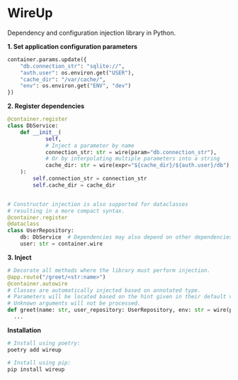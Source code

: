 # WireUp
Dependency and configuration injection library in Python.

**1. Set application configuration parameters** 
```python
container.params.update({
    "db.connection_str": "sqlite://",
    "auth.user": os.environ.get("USER"),
    "cache_dir": "/var/cache/",
    "env": os.environ.get("ENV", "dev")
})
```

**2. Register dependencies**

```python
@container.register
class DbService:
    def __init__(
            self,
            # Inject a parameter by name
            connection_str: str = wire(param="db.connection_str"),
            # Or by interpolating multiple parameters into a string
            cache_dir: str = wire(expr="${cache_dir}/${auth.user}/db"),
    ):
        self.connection_str = connection_str
        self.cache_dir = cache_dir


# Constructor injection is also supported for dataclasses
# resulting in a more compact syntax.
@container.register
@dataclass
class UserRepository:
    db: DbService  # Dependencies may also depend on other dependencies.
    user: str = container.wire 
```

**3. Inject**

```python
# Decorate all methods where the library must perform injection. 
@app.route("/greet/<str:name>")
@container.autowire
# Classes are automatically injected based on annotated type. 
# Parameters will be located based on the hint given in their default value.
# Unknown arguments will not be processed.
def greet(name: str, user_repository: UserRepository, env: str = wire(param="env")):
  ...
```

**Installation**
```bash
# Install using poetry:
poetry add wireup

# Install using pip:
pip install wireup
```

